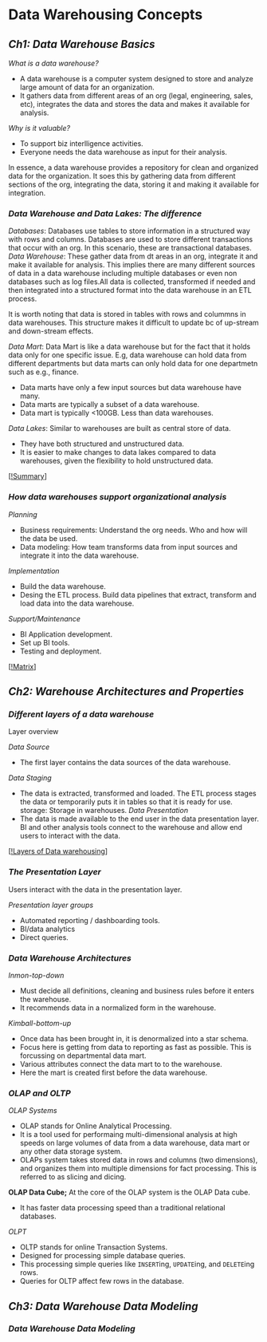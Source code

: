 # Data Warehousing Concepts

## _Ch1: Data Warehouse Basics_

_What is a data warehouse?_

- A data warehouse is a computer system designed to store and analyze large amount of data for an organization.
- It gathers data from different areas of an org (legal, engineering, sales, etc), integrates the data and stores the data and makes it available for analysis.

_Why is it valuable?_

- To support biz interlligence activities.
- Everyone needs the data warehouse as input for their analysis.

In essence, a data warehouse provides a repository for clean and organized data  for the organization. It soes this by gathering data from different sections of the org, integrating
the data, storing it and making it available for integration.

### _Data Warehouse and Data Lakes: The difference_

_Databases_: Databases use tables to store information in a structured way with rows and columns. Databases are used to store different transactions that occur with an org. In this scenario, these are transactional databases.
_Data Warehouse_: These gather data from dt areas in an org, integrate it and make it available for analysis. This implies there are many different sources of data in a data warehouse including multiple databases or even
non databases such as log files.All data is collected, transformed if needed and then integrated into a structured format into the data warehouse in an ETL process.

It is worth noting that data is stored in tables with rows and colummns in data warehouses.
This structure makes it difficult to update bc of up-stream and down-stream effects.

_Data Mart_: Data Mart is like a data warehouse but for the fact that it holds data only for one specific issue. E.g, data warehouse can hold data from different departments but data marts can only hold data for one
departmetn such as e.g., finance.
- Data marts have only a few input sources but data warehouse have many.
- Data marts are typically a subset of a data warehouse.
- Data mart is typically <100GB. Less than data warehouses.

_Data Lakes_: Similar to warehouses are built as central store of data.
- They have both structured and unstructured data.
- It is easier to make changes to data lakes compared to data warehouses, given the flexibility to hold unstructured data.

[[!Summary](summary_dldwdm.png)]

### _How data warehouses support organizational analysis_

_Planning_
- Business requirements: Understand the org needs. Who and how will the data be used.
- Data modeling: How team transforms data from input sources and integrate it into the data warehouse.

_Implementation_

- Build the data warehouse.
- Desing the ETL process. Build data pipelines that extract, transform and load data into the data warehouse.

_Support/Maintenance_
- BI Application development.
- Set up BI tools.
- Testing and deployment.

[[!Matrix](personamatrix.png)]


## _Ch2: Warehouse Architectures and Properties_

### _Different layers of a data warehouse_

Layer overview 

_Data Source_
- The first layer contains the data sources of the data warehouse.

_Data Staging_
- The data is extracted, transformed and loaded. The ETL process stages the data or temporarily puts it in tables so that it is ready for use.
	storage: Storage in warehouses.
_Data Presentation_
- The data is made available to the end user in the data presentation layer. BI and other analysis tools connect to the warehouse and allow end users to interact with the data.


[[!Layers of Data warehousing](layersofwarehousing.png)]


### _The Presentation Layer_

Users interact with the data in the presentation layer.

_Presentation layer groups_

- Automated reporting / dashboarding tools.
- BI/data analytics 
- Direct queries.

### _Data Warehouse Architectures_

_Inmon-top-down_
- Must decide all definitions, cleaning and business rules before it enters the warehouse.
- It recommends data in a normalized form in the warehouse.

_Kimball-bottom-up_
- Once data has been brought in, it is denormalized into a star schema.
- Focus here is getting from data to reporting as fast as possible. This is forcussing on departmental data mart.
- Various attributes connect the data mart to to the warehouse.
- Here the mart is created first before the data warehouse.

### _OLAP and OLTP_

_OLAP Systems_
- OLAP stands for Online Analytical Processing.
- It is a tool used for performaing multi-dimensional analysis at high speeds on large volumes of data from a data warehouse, data mart or any other data storage system.
- OLAPs system takes stored data in rows and columns (two dimensions), and organizes them into multiple dimensions for fact processing. This is referred to as slicing and dicing.

__OLAP Data Cube;__
At the core of the OLAP system is the OLAP Data cube.
- It has faster data processing speed than a traditional relational databases.

_OLPT_
- OLTP stands for online Transaction Systems.
- Designed for processing simple database queries.
- This processing simple queries like `INSERT`ing, `UPDATE`ing, and `DELETE`ing rows.
- Queries for OLTP affect few rows in the database.

## _Ch3: Data Warehouse Data Modeling_

### _Data Warehouse Data Modeling_







